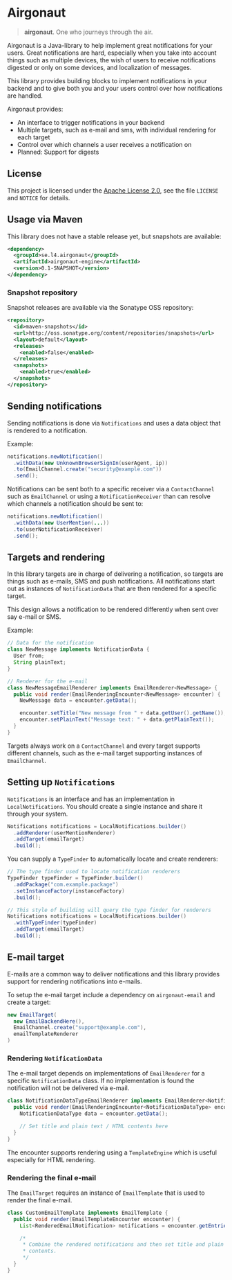 # Airgonaut

> **airgonaut**. One who journeys through the air.

Airgonaut is a Java-library to help implement great notifications for your
users. Great notifications are hard, especially when you take into account
things such as multiple devices, the wish of users to receive notifications
digested or only on some devices, and localization of messages.

This library provides building blocks to implement notifications in your
backend and to give both you and your users control over how notifications are
handled.

Airgonaut provides:

* An interface to trigger notifications in your backend
* Multiple targets, such as e-mail and sms, with individual rendering for each target
* Control over which channels a user receives a notification on
* Planned: Support for digests

## License

This project is licensed under the [Apache License 2.0](https://www.apache.org/licenses/LICENSE-2.0),
see the file `LICENSE` and `NOTICE` for details.

## Usage via Maven

This library does not have a stable release yet, but snapshots are available:

```xml
<dependency>
  <groupId>se.l4.airgonaut</groupId>
  <artifactId>airgonaut-engine</artifactId>
  <version>0.1-SNAPSHOT</version>
</dependency>
```

### Snapshot repository

Snapshot releases are available via the Sonatype OSS repository:

```xml
<repository>
  <id>maven-snapshots</id>
  <url>http://oss.sonatype.org/content/repositories/snapshots</url>
  <layout>default</layout>
  <releases>
    <enabled>false</enabled>
  </releases>
  <snapshots>
    <enabled>true</enabled>
  </snapshots>
</repository>
```

## Sending notifications

Sending notifications is done via `Notifications` and uses a data object that
is rendered to a notification.

Example:

```java
notifications.newNotification()
  .withData(new UnknownBrowserSignIn(userAgent, ip))
  .to(EmailChannel.create("security@example.com"))
  .send();
```

Notifications can be sent both to a specific receiver via a `ContactChannel`
such as `EmailChannel` or using a `NotificationReceiver` than can resolve which
channels a notification should be sent to:

```java
notifications.newNotification()
  .withData(new UserMention(...))
  .to(userNotificationReceiver)
  .send();
```

## Targets and rendering

In this library targets are in charge of delivering a notification, so targets
are things such as e-mails, SMS and push notifications. All notifications
start out as instances of `NotificationData` that are then rendered for a
specific target.

This design allows a notification to be rendered differently when sent over
say e-mail or SMS.

Example:

```java
// Data for the notification
class NewMessage implements NotificationData {
  User from;
  String plainText;
}

// Renderer for the e-mail
class NewMessageEmailRenderer implements EmailRenderer<NewMessage> {
  public void render(EmailRenderingEncounter<NewMessage> encounter) {
    NewMessage data = encounter.getData();

    encounter.setTitle("New message from " + data.getUser().getName());
    encounter.setPlainText("Message text: " + data.getPlainText());
  }
}
```

Targets always work on a `ContactChannel` and every target supports different
channels, such as the e-mail target supporting instances of `EmailChannel`.

## Setting up `Notifications`

`Notifications` is an interface and has an implementation in
`LocalNotifications`. You should create a single instance and share it
through your system.

```java
Notifications notifications = LocalNotifications.builder()
  .addRenderer(userMentionRenderer)
  .addTarget(emailTarget)
  .build();
```

You can supply a `TypeFinder` to automatically locate and create renderers:

```java
// The type finder used to locate notification renderers
TypeFinder typeFinder = TypeFinder.builder()
  .addPackage("com.example.package")
  .setInstanceFactory(instanceFactory)
  .build();

// This style of building will query the type finder for renderers
Notifications notifications = LocalNotifications.builder()
  .withTypeFinder(typeFinder)
  .addTarget(emailTarget)
  .build();
```

## E-mail target

E-mails are a common way to deliver notifications and this library provides
support for rendering notifications into e-mails.

To setup the e-mail target include a dependency on `airgonaut-email` and create
a target:

```java
new EmailTarget(
  new EmailBackendHere(),
  EmailChannel.create("support@example.com"),
  emailTemplateRenderer
)
```

### Rendering `NotificationData`

The e-mail target depends on implementations of `EmailRenderer` for a specific
`NotificationData` class. If no implementation is found the notification will
not be delivered via e-mail.

```java
class NotificationDataTypeEmailRenderer implements EmailRenderer<NotificationDataType> {
  public void render(EmailRenderingEncounter<NotificationDataType> encounter) {
    NotificationDataType data = encounter.getData();

    // Set title and plain text / HTML contents here
  }
}
```

The encounter supports rendering using a `TemplateEngine` which is useful
especially for HTML rendering.

### Rendering the final e-mail

The `EmailTarget` requires an instance of `EmailTemplate` that is used to
render the final e-mail.

```java
class CustomEmailTemplate implements EmailTemplate {
  public void render(EmailTemplateEncounter encounter) {
    List<RenderedEmailNotification> notifications = encounter.getEntries();

    /*
     * Combine the rendered notifications and then set title and plain text / HTML
     * contents.
     */
  }
}
```
